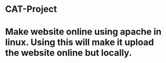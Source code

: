 # CAT-Project

# Make website online using apache in linux. Using this will make it upload the website online but locally.
